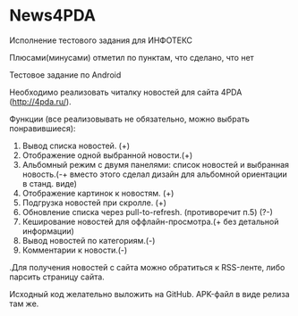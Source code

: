 # News4PDA

Исполнение тестового задания для ИНФОТЕКС

Плюсами(минусами) отметил по пунктам, что сделано, что нет


Тестовое задание по Android

Необходимо реализовать читалку новостей для сайта 4PDA (http://4pda.ru/).

Функции (все реализовывать не обязательно, можно выбрать понравившиеся):

1. Вывод списка новостей. (+)
2. Отображение одной выбранной новости.(+)
3. Альбомный режим с двумя панелями: список новостей и выбранная новость.(-+ вместо этого сделал дизайн для альбомной ориентации в станд. виде)
4. Отображение картинок к новостям. (+)
5. Подгрузка новостей при скролле. (+)
6. Обновление списка через pull-to-refresh. (противоречит п.5) (?-)
7. Кеширование новостей для оффлайн-просмотра.(+ без детальной информации)
8. Вывод новостей по категориям.(-)
9. Комментарии к новости.(-)

.Для получения новостей с сайта можно обратиться к RSS-ленте, либо парсить страницу сайта.

Исходный код желательно выложить на GitHub. APK-файл в виде релиза там же.
